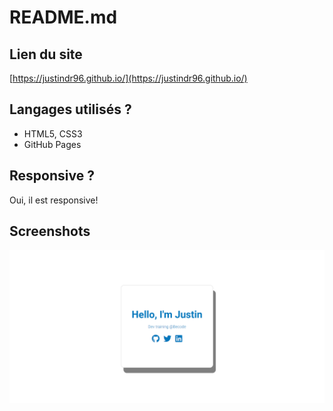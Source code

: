 # README.md

## Lien du site

[https://justindr96.github.io/](https://justindr96.github.io/)

## Langages utilisés ?

- HTML5, CSS3
- GitHub Pages

## Responsive ?

Oui, il est responsive!

## Screenshots

![screenshot1](./image/De-Roover-Justin-Dev-training-Becode.png)

